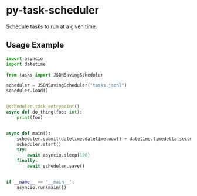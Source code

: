 # py-task-scheduler

Schedule tasks to run at a given time.

## Usage Example

```py
import asyncio
import datetime

from tasks import JSONSavingScheduler

scheduler = JSONSavingScheduler("tasks.jsonl")
scheduler.load()


@scheduler.task_entrypoint()
async def do_thing(foo: int):
    print(foo)


async def main():
    scheduler.submit(datetime.datetime.now() + datetime.timedelta(seconds=5), do_thing, foo=1)
    scheduler.start()
    try:
        await asyncio.sleep(100)
    finally:
        await scheduler.save()


if __name__ == '__main__':
    asyncio.run(main())

```